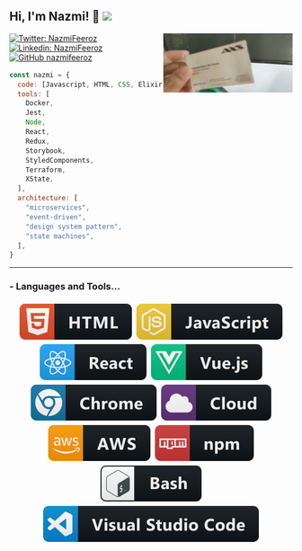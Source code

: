 <h2>
  Hi, I'm Nazmi! 👋 <img
  src="https://res.cloudinary.com/practicaldev/image/fetch/s--ajGtUgSU--/c_limit,f_auto,fl_progressive,q_80,w_50/https://dev-to-uploads.s3.amazonaws.com/uploads/badge/badge_image/80/hacktoberfest2020-badge_2.png"
/>
</h2>
<img
  align="right"
  src="https://github.com/nazmifeeroz/nazmifeeroz/raw/master/business-card.gif"
  width="230"
/>

[![Twitter: NazmiFeeroz](https://img.shields.io/twitter/follow/nazmifeeroz?style=social)](https://twitter.com/NazmiFeeroz)
[![Linkedin: NazmiFeeroz](https://img.shields.io/badge/-nazmifeeroz-blue?style=flat-square&logo=Linkedin&logoColor=white&link=https://www.linkedin.com/in/nazmi-feeroz/)](https://www.linkedin.com/in/nazmi-feeroz/)
[![GitHub nazmifeeroz](https://img.shields.io/github/followers/nazmifeeroz?label=follow&style=social)](https://github.com/nazmifeeroz)

```javascript
const nazmi = {
  code: [Javascript, HTML, CSS, Elixir, Ruby],
  tools: [
    Docker,
    Jest,
    Node,
    React,
    Redux,
    Storybook,
    StyledComponents,
    Terraform,
    XState,
  ],
  architecture: [
    "microservices",
    "event-driven",
    "design system pattern",
    "state machines",
  ],
}
```

---

### - Languages and Tools...

<p align="center">
  <img
    src="https://raw.githubusercontent.com/8bithemant/8bithemant/master/svg/dev/languages/html.svg"
    alt="html"
    style="vertical-align: top; margin: 4px;"
  /><img
    src="https://raw.githubusercontent.com/8bithemant/8bithemant/master/svg/dev/languages/js.svg"
    alt="Twitter"
    style="vertical-align: top; margin: 4px;"
  /><img
    src="https://raw.githubusercontent.com/8bithemant/8bithemant/master/svg/dev/frameworks/react.svg"
    alt="Twitter"
    style="vertical-align: top; margin: 4px;"
  /><img
    src="https://raw.githubusercontent.com/8bithemant/8bithemant/master/svg/dev/frameworks/vue.svg"
    alt="Twitter"
    style="vertical-align: top; margin: 4px;"
  /><img
    src="https://raw.githubusercontent.com/8bithemant/8bithemant/master/svg/dev/misc/chrome.svg"
    alt="Twitter"
    style="vertical-align: top; margin: 4px;"
  /><img
    src="https://raw.githubusercontent.com/8bithemant/8bithemant/master/svg/dev/misc/cloud.svg"
    alt="Twitter"
    style="vertical-align: top; margin: 4px;"
  /><img
    src="https://raw.githubusercontent.com/8bithemant/8bithemant/master/svg/dev/services/aws.svg"
    alt="Twitter"
    style="vertical-align: top; margin: 4px;"
  /><img
    src="https://raw.githubusercontent.com/8bithemant/8bithemant/master/svg/dev/services/npm.svg"
    alt="Twitter"
    style="vertical-align: top; margin: 4px;"
  /><img
    src="https://raw.githubusercontent.com/8bithemant/8bithemant/master/svg/dev/tools/bash.svg"
    alt="Twitter"
    style="vertical-align: top; margin: 4px;"
  /><img
    src="https://raw.githubusercontent.com/8bithemant/8bithemant/master/svg/dev/tools/visualstudio_code.svg"
    alt="Twitter"
    style="vertical-align: top; margin: 4px;"
  />
</p>
